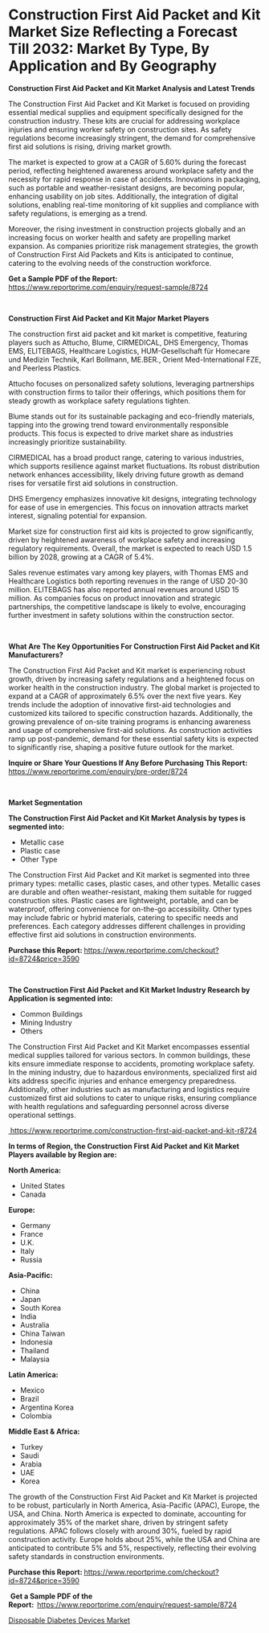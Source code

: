<p><h1>Construction First Aid Packet and Kit Market Size Reflecting a Forecast Till 2032: Market By Type, By Application and By Geography</h1></p><p><strong>Construction First Aid Packet and Kit Market Analysis and Latest Trends</strong></p>
<p><p>The Construction First Aid Packet and Kit Market is focused on providing essential medical supplies and equipment specifically designed for the construction industry. These kits are crucial for addressing workplace injuries and ensuring worker safety on construction sites. As safety regulations become increasingly stringent, the demand for comprehensive first aid solutions is rising, driving market growth.</p><p>The market is expected to grow at a CAGR of 5.60% during the forecast period, reflecting heightened awareness around workplace safety and the necessity for rapid response in case of accidents. Innovations in packaging, such as portable and weather-resistant designs, are becoming popular, enhancing usability on job sites. Additionally, the integration of digital solutions, enabling real-time monitoring of kit supplies and compliance with safety regulations, is emerging as a trend.</p><p>Moreover, the rising investment in construction projects globally and an increasing focus on worker health and safety are propelling market expansion. As companies prioritize risk management strategies, the growth of Construction First Aid Packets and Kits is anticipated to continue, catering to the evolving needs of the construction workforce.</p></p>
<p><strong>Get a Sample PDF of the Report:&nbsp;</strong> <a href="https://www.reportprime.com/enquiry/request-sample/8724?utm_campaign=3221&utm_medium=2&utm_source=Github&utm_content=ia&utm_term=20032025&utm_id=construction-first-aid-packet-and-kit">https://www.reportprime.com/enquiry/request-sample/8724</a></p>
<p>&nbsp;</p>
<p><strong>Construction First Aid Packet and Kit Major Market Players</strong></p>
<p><p>The construction first aid packet and kit market is competitive, featuring players such as Attucho, Blume, CIRMEDICAL, DHS Emergency, Thomas EMS, ELITEBAGS, Healthcare Logistics, HUM-Gesellschaft für Homecare und Medizin Technik, Karl Bollmann, ME.BER., Orient Med-International FZE, and Peerless Plastics. </p><p>Attucho focuses on personalized safety solutions, leveraging partnerships with construction firms to tailor their offerings, which positions them for steady growth as workplace safety regulations tighten.</p><p>Blume stands out for its sustainable packaging and eco-friendly materials, tapping into the growing trend toward environmentally responsible products. This focus is expected to drive market share as industries increasingly prioritize sustainability.</p><p>CIRMEDICAL has a broad product range, catering to various industries, which supports resilience against market fluctuations. Its robust distribution network enhances accessibility, likely driving future growth as demand rises for versatile first aid solutions in construction.</p><p>DHS Emergency emphasizes innovative kit designs, integrating technology for ease of use in emergencies. This focus on innovation attracts market interest, signaling potential for expansion.</p><p>Market size for construction first aid kits is projected to grow significantly, driven by heightened awareness of workplace safety and increasing regulatory requirements. Overall, the market is expected to reach USD 1.5 billion by 2028, growing at a CAGR of 5.4%.</p><p>Sales revenue estimates vary among key players, with Thomas EMS and Healthcare Logistics both reporting revenues in the range of USD 20-30 million. ELITEBAGS has also reported annual revenues around USD 15 million. As companies focus on product innovation and strategic partnerships, the competitive landscape is likely to evolve, encouraging further investment in safety solutions within the construction sector.</p></p>
<p>&nbsp;</p>
<p><strong>What Are The Key Opportunities For Construction First Aid Packet and Kit Manufacturers?</strong></p>
<p><p>The Construction First Aid Packet and Kit market is experiencing robust growth, driven by increasing safety regulations and a heightened focus on worker health in the construction industry. The global market is projected to expand at a CAGR of approximately 6.5% over the next five years. Key trends include the adoption of innovative first-aid technologies and customized kits tailored to specific construction hazards. Additionally, the growing prevalence of on-site training programs is enhancing awareness and usage of comprehensive first-aid solutions. As construction activities ramp up post-pandemic, demand for these essential safety kits is expected to significantly rise, shaping a positive future outlook for the market.</p></p>
<p><strong>Inquire or Share Your Questions If Any Before Purchasing This Report:</strong> <a href="https://www.reportprime.com/enquiry/pre-order/8724?utm_campaign=3221&utm_medium=2&utm_source=Github&utm_content=ia&utm_term=20032025&utm_id=construction-first-aid-packet-and-kit">https://www.reportprime.com/enquiry/pre-order/8724</a></p>
<p>&nbsp;</p>
<p><strong>Market Segmentation</strong></p>
<p><strong>The Construction First Aid Packet and Kit Market Analysis by types is segmented into:</strong></p>
<p><ul><li>Metallic case</li><li>Plastic case</li><li>Other Type</li></ul></p>
<p><p>The Construction First Aid Packet and Kit market is segmented into three primary types: metallic cases, plastic cases, and other types. Metallic cases are durable and often weather-resistant, making them suitable for rugged construction sites. Plastic cases are lightweight, portable, and can be waterproof, offering convenience for on-the-go accessibility. Other types may include fabric or hybrid materials, catering to specific needs and preferences. Each category addresses different challenges in providing effective first aid solutions in construction environments.</p></p>
<p><strong>Purchase this Report:&nbsp;</strong><a href="https://www.reportprime.com/checkout?id=8724&price=3590&utm_campaign=3221&utm_medium=2&utm_source=Github&utm_content=ia&utm_term=20032025&utm_id=construction-first-aid-packet-and-kit">https://www.reportprime.com/checkout?id=8724&price=3590</a></p>
<p>&nbsp;</p>
<p><strong>The Construction First Aid Packet and Kit Market Industry Research by Application is segmented into:</strong></p>
<p><ul><li>Common Buildings</li><li>Mining Industry</li><li>Others</li></ul></p>
<p><p>The Construction First Aid Packet and Kit Market encompasses essential medical supplies tailored for various sectors. In common buildings, these kits ensure immediate response to accidents, promoting workplace safety. In the mining industry, due to hazardous environments, specialized first aid kits address specific injuries and enhance emergency preparedness. Additionally, other industries such as manufacturing and logistics require customized first aid solutions to cater to unique risks, ensuring compliance with health regulations and safeguarding personnel across diverse operational settings.</p></p>
<p><a href="https://www.reportprime.com/construction-first-aid-packet-and-kit-r8724?utm_campaign=3221&utm_medium=2&utm_source=Github&utm_content=ia&utm_term=20032025&utm_id=construction-first-aid-packet-and-kit">&nbsp;https://www.reportprime.com/construction-first-aid-packet-and-kit-r8724</a></p>
<p><strong>In terms of Region, the Construction First Aid Packet and Kit Market Players available by Region are:</strong></p>
<p>
    <p> <strong> North America: </strong>
        <ul>
            <li>United States</li>
            <li>Canada</li>
        </ul>
        </p> 
    <p> <strong> Europe: </strong>
        <ul>
            <li>Germany</li>
            <li>France</li>
            <li>U.K.</li>
            <li>Italy</li>
            <li>Russia</li>
        </ul>
        </p> 
    <p> <strong> Asia-Pacific: </strong>
        <ul>
            <li>China</li>
            <li>Japan</li>
            <li>South Korea</li>
            <li>India</li>
            <li>Australia</li>
            <li>China Taiwan</li>
            <li>Indonesia</li>
            <li>Thailand</li>
            <li>Malaysia</li>
        </ul>
        </p> 
    <p> <strong> Latin America: </strong>
        <ul>
            <li>Mexico</li>
            <li>Brazil</li>
            <li>Argentina Korea</li>
            <li>Colombia</li>
        </ul>
        </p> 
    <p> <strong> Middle East & Africa: </strong>
        <ul>
            <li>Turkey</li>
            <li>Saudi</li>
            <li>Arabia</li>
            <li>UAE</li>
            <li>Korea</li>
        </ul>
    </p>
    </p>
<p><p>The growth of the Construction First Aid Packet and Kit Market is projected to be robust, particularly in North America, Asia-Pacific (APAC), Europe, the USA, and China. North America is expected to dominate, accounting for approximately 35% of the market share, driven by stringent safety regulations. APAC follows closely with around 30%, fueled by rapid construction activity. Europe holds about 25%, while the USA and China are anticipated to contribute 5% and 5%, respectively, reflecting their evolving safety standards in construction environments.</p></p>
<p><strong>Purchase this Report: </strong><a href="https://www.reportprime.com/checkout?id=8724&price=3590&utm_campaign=3221&utm_medium=2&utm_source=Github&utm_content=ia&utm_term=20032025&utm_id=construction-first-aid-packet-and-kit">https://www.reportprime.com/checkout?id=8724&price=3590</a></p>
<p>&nbsp;<strong>Get a Sample PDF of the Report:&nbsp;&nbsp;</strong><a href="https://www.reportprime.com/enquiry/request-sample/8724?utm_campaign=3221&utm_medium=2&utm_source=Github&utm_content=ia&utm_term=20032025&utm_id=construction-first-aid-packet-and-kit">https://www.reportprime.com/enquiry/request-sample/8724</a></p>
<p><strong></strong></p>
<p><p><a href="https://github.com/duscarajlha/Market-Research-Report-List-1/blob/main/disposable-diabetes-devices-market.md?utm_campaign=3221&utm_medium=2&utm_source=Github&utm_content=ia&utm_term=20032025&utm_id=construction-first-aid-packet-and-kit">Disposable Diabetes Devices Market</a></p></p>